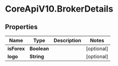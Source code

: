 # CoreApiV10.BrokerDetails

## Properties
Name | Type | Description | Notes
------------ | ------------- | ------------- | -------------
**isForex** | **Boolean** |  | [optional] 
**logo** | **String** |  | [optional] 


